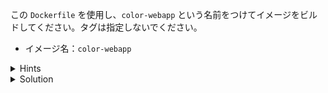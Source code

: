 この `Dockerfile` を使用し、`color-webapp` という名前をつけてイメージをビルドしてください。タグは指定しないでください。

- イメージ名：`color-webapp`

<details>
  <summary>Hints</summary>

`docker image build` コマンドを使用します。`-t` オプションでイメージ名を指定します。  
コマンドを実行するために適切なディレクトリに移動することを忘れないようにしてください。

</details>

<details>
  <summary>Solution</summary>

以下を実行します。

```
cd /root/color-webapp
docker image build -t color-webapp .
```{{execute}}

</details>